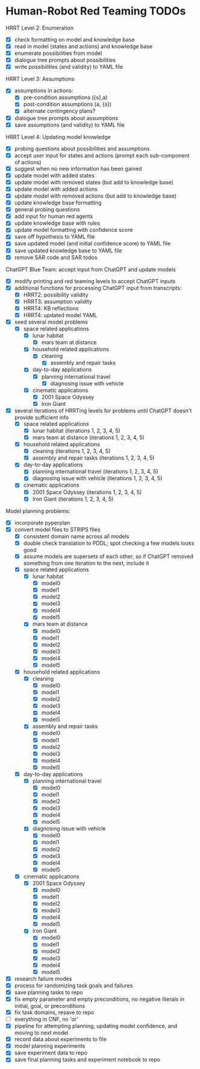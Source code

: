 # Human-Robot Red Teaming TODOs

HRRT Level 2: Enumeration
- [x] check formatting on model and knowledge base
- [x] read in model (states and actions) and knowledge base
- [x] enumerate possibilities from model
- [x] dialogue tree prompts about possibilities
- [x] write possibilities (and validity) to YAML file

HRRT Level 3: Assumptions
- [x] assumptions in actions:
	- [x] pre-condition assumptions ({s},a)
	- [x] post-condition assumptions (a, {s})
	- [x] alternate contingency plans?
- [x] dialogue tree prompts about assumptions
- [x] save assumptions (and validity) to YAML file

HRRT Level 4: Updating model knowledge
- [x] probing questions about possibilities and assumptions
- [x] accept user input for states and actions (prompt each sub-component of actions)
- [x] suggest when no new information has been gained
- [x] update model with added states
- [x] update model with removed states (but add to knowledge base)
- [x] update model with added actions
- [x] update model with removed actions (but add to knowledge base)
- [x] update knowledge base formatting
- [x] general probing questions
- [x] add input for human red agents
- [x] update knowledge base with rules
- [x] update model formatting with confidence score
- [x] save off hypothesis to YAML file
- [x] save updated model (and initial confidence score) to YAML file
- [x] save updated knowledge base to YAML file
- [x] remove SAR code and SAR todos

ChatGPT Blue Team: accept input from ChatGPT and update models
- [x] modify printing and red teaming levels to accept ChatGPT inputs
- [x] additional functions for processing ChatGPT input from transcripts:
	- [x] HRRT2: possibility validity
	- [x] HRRT3: assumption validity
	- [x] HRRT4: KB reflections
	- [x] HRRT4: updated model YAML
- [x] seed several model problems
  - [x] space related applications
	  - [x] lunar habitat
		- [x] mars team at distance
	- [x] household related applications
	  - [x] cleaning
		- [x] assembly and repair tasks
	- [x] day-to-day applications
	  - [x] planning international travel
		- [x] diagnosing issue with vehicle
	- [x] cinematic applications
		- [x] 2001 Space Odyssey
		- [x] Iron Giant
- [x] several iterations of HRRTing levels for problems until ChatGPT doesn't provide sufficient info
	- [x] space related applications
		- [x] lunar habitat (iterations 1, 2, 3, 4, 5)
		- [x] mars team at distance (iterations 1, 2, 3, 4, 5)
	- [x] household related applications
		- [x] cleaning (iterations 1, 2, 3, 4, 5)
		- [x] assembly and repair tasks (iterations 1, 2, 3, 4, 5)
	- [x] day-to-day applications
		- [x] planning international travel (iterations 1, 2, 3, 4, 5)
		- [x] diagnosing issue with vehicle (iterations 1, 2, 3, 4, 5)
	- [x] cinematic applications
		- [x] 2001 Space Odyssey (iterations 1, 2, 3, 4, 5)
		- [x] Iron Giant (iterations 1, 2, 3, 4, 5)

Model planning problems:
- [x] incorporate pyperplan
- [x] convert model files to STRIPS files
	- [x] consistent domain name across all models
	- [x] double check translation to PDDL; spot checking a few models looks good
	- [x] assume models are supersets of each other, so if ChatGPT removed something from one iteration to the next, include it
	- [x] space related applications
		- [x] lunar habitat
			- [x] model0
			- [x] model1
			- [x] model2
			- [x] model3
			- [x] model4
			- [x] model5
		- [x] mars team at distance
			- [x] model0
			- [x] model1
			- [x] model2
			- [x] model3
			- [x] model4
			- [x] model5
	- [x] household related applications
		- [x] cleaning
			- [x] model0
			- [x] model1
			- [x] model2
			- [x] model3
			- [x] model4
			- [x] model5
		- [x] assembly and repair tasks
			- [x] model0
			- [x] model1
			- [x] model2
			- [x] model3
			- [x] model4
			- [x] model5
	- [x] day-to-day applications
		- [x] planning international travel
			- [x] model0
			- [x] model1
			- [x] model2
			- [x] model3
			- [x] model4
			- [x] model5
		- [x] diagnosing issue with vehicle
			- [x] model0
			- [x] model1
			- [x] model2
			- [x] model3
			- [x] model4
			- [x] model5
	- [x] cinematic applications
		- [x] 2001 Space Odyssey
			- [x] model0
			- [x] model1
			- [x] model2
			- [x] model3
			- [x] model4
			- [x] model5
		- [x] Iron Giant
			- [x] model0
			- [x] model1
			- [x] model2
			- [x] model3
			- [x] model4
			- [x] model5
- [x] research failure modes
- [x] process for randomizing task goals and failures
- [x] save planning tasks to repo
- [x] fix empty parameter and empty preconditions, no negative literals in initial, goal, or preconditions
- [x] fix task domains, resave to repo
- [ ] everything in CNF, no 'or'
- [x] pipeline for attempting planning, updating model confidence, and moving to next model
- [x] record data about experiments to file
- [x] model planning experiments
- [x] save experiment data to repo
- [x] save final planning tasks and experiment notebook to repo
